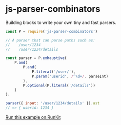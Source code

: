 # js-parser-combinators

Building blocks to write your own tiny and fast parsers.

```js
const P = require('js-parser-combinators')

// A parser that can parse paths such as:
//    /user/1234
//    /user/1234/details

const parser = P.exhaustive(
    P.and(
        P.and(
            P.literal('/user/'),
            P.param('userid', /^\d+/, parseInt)
        ),
        P.optional(P.literal('/details'))
    )
);

parser({ input: '/user/1234/details' }).ast
// => { userid: 1234 }
```
[Run this example on RunKit](https://runkit.com/pokle/js-parser-combinators-example1)
